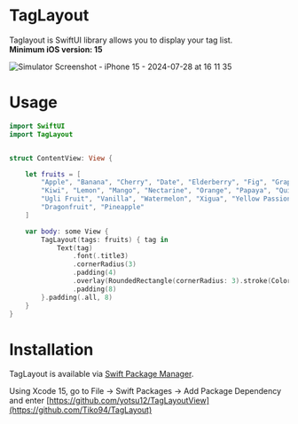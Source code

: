 # TagLayout
Taglayout is SwiftUI library allows you to display your tag list.
<br><b>Minimum iOS version: 15</b></br>


![Simulator Screenshot - iPhone 15 - 2024-07-28 at 16 11 35](https://github.com/user-attachments/assets/6c3330dc-0419-4441-9d34-901b6ca33cd1)

# Usage
```swift
import SwiftUI
import TagLayout


struct ContentView: View {

    let fruits = [
        "Apple", "Banana", "Cherry", "Date", "Elderberry", "Fig", "Grape", "Honeydew", "Indian Fig", "Jackfruit",
        "Kiwi", "Lemon", "Mango", "Nectarine", "Orange", "Papaya", "Quince", "Raspberry", "Strawberry", "Tangerine",
        "Ugli Fruit", "Vanilla", "Watermelon", "Xigua", "Yellow Passion Fruit", "Zucchini", "Blueberry", "Cantaloupe",
        "Dragonfruit", "Pineapple"
    ]

    var body: some View {
        TagLayout(tags: fruits) { tag in
            Text(tag)
                .font(.title3)
                .cornerRadius(3)
                .padding(4)
                .overlay(RoundedRectangle(cornerRadius: 3).stroke(Color.blue, lineWidth: 1.0))
                .padding(8)
        }.padding(.all, 8)
    }
}
```
# Installation
TagLayout is available via [Swift Package Manager](https://www.swift.org/documentation/package-manager/).

Using Xcode 15, go to File -> Swift Packages -> Add Package Dependency and enter [https://github.com/yotsu12/TagLayoutView](https://github.com/Tiko94/TagLayout)
